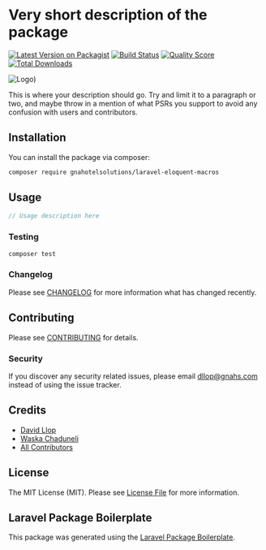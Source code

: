 # Very short description of the package

[![Latest Version on Packagist](https://img.shields.io/packagist/v/gnahotelsolutions/laravel-eloquent-macros.svg?style=flat-square)](https://packagist.org/packages/gnahotelsolutions/laravel-eloquent-macros)
[![Build Status](https://img.shields.io/travis/gnahotelsolutions/laravel-eloquent-macros/master.svg?style=flat-square)](https://travis-ci.org/gnahotelsolutions/laravel-eloquent-macros)
[![Quality Score](https://img.shields.io/scrutinizer/g/gnahotelsolutions/laravel-eloquent-macros.svg?style=flat-square)](https://scrutinizer-ci.com/g/gnahotelsolutions/laravel-eloquent-macros)
[![Total Downloads](https://img.shields.io/packagist/dt/gnahotelsolutions/laravel-eloquent-macros.svg?style=flat-square)](https://packagist.org/packages/gnahotelsolutions/laravel-eloquent-macros)

![Logo](https://banners.beyondco.de/Laravel%20Eloquent%20Macros.png?theme=light&packageManager=composer+require&packageName=gnahotelsolutions%2Flaravel-eloquent-macros&pattern=architect&style=style_1&description=Some+handy+eloquent+macros+used+in+our+applications&md=1&showWatermark=1&fontSize=100px&images=puzzle))

This is where your description should go. Try and limit it to a paragraph or two, and maybe throw in a mention of what PSRs you support to avoid any confusion with users and contributors.

## Installation

You can install the package via composer:

```bash
composer require gnahotelsolutions/laravel-eloquent-macros
```

## Usage

``` php
// Usage description here
```

### Testing

``` bash
composer test
```

### Changelog

Please see [CHANGELOG](CHANGELOG.md) for more information what has changed recently.

## Contributing

Please see [CONTRIBUTING](CONTRIBUTING.md) for details.

### Security

If you discover any security related issues, please email dllop@gnahs.com instead of using the issue tracker.

## Credits

- [David Llop](https://github.com/lloople)
- [Waska Chaduneli](https://github.com/laravel/ideas/issues/708#issuecomment-613343926)
- [All Contributors](../../contributors)


## License

The MIT License (MIT). Please see [License File](LICENSE.md) for more information.

## Laravel Package Boilerplate

This package was generated using the [Laravel Package Boilerplate](https://laravelpackageboilerplate.com).
